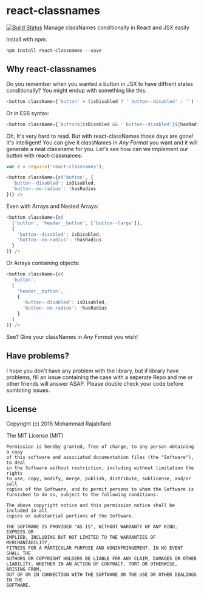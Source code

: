 # react-classnames
[![Build Status](https://travis-ci.org/morajabi/react-classnames.svg?branch=master)](https://travis-ci.org/morajabi/react-classnames)
Manage classNames conditionally in React and JSX easily

Install with npm.
```
npm install react-classnames --save 
```

## Why react-classnames
Do you remember when you wanted a button in JSX to have diffrent states conditionally? You might endup with something like this:
```js
<button className={'button' + (isDisabled ? ' button--disabled' : '') + (hasRadius ? '' : 'button--no-radius'} />
```
Or in ES6 syntax:
```js
<button className={`button${isDisabled && ' button--disabled'}${hasRadius || button--no-radius}`} />
```
Oh, It's very hard to read. But with react-classNames those days are gone! It's intelligent! You can give it classNames in *Any Format* you want and it will generate a neat classname for you. Let's see how can we implement our button with react-classnames:
```js
var c = require('react-classnames');

<button className={c('button', {
  'button--disabled': isDisabled,
  'button--no-radius': !hasRadius
})} />
```
Even with Arrays and Nested Arrays: 
```js
<button className={c(
  ['button', 'header__button', ['button--large']],
  {
    'button--disabled': isDisabled,
    'button--no-radius': !hasRadius
  }
)} />
```
Or Arrays containing objects:
```js
<button className={c(
  'button', 
  [
    'header__button', 
    {
      'button--disabled': isDisabled,
      'button--no-radius': !hasRadius
    }
  ]
)} />
```
See? Give your classNames in *Any Format* you wish!

## Have problems?
I hope you don't have any problem with the library, but if library have problems, fill an issue containing the case with a seperate Repo and me or other friends will answer ASAP. Please double check your code before sumbiting issues.

## License
Copyright (c) 2016 Mohammad Rajabifard

The MIT License (MIT)
```
Permission is hereby granted, free of charge, to any person obtaining a copy
of this software and associated documentation files (the "Software"), to deal
in the Software without restriction, including without limitation the rights
to use, copy, modify, merge, publish, distribute, sublicense, and/or sell
copies of the Software, and to permit persons to whom the Software is
furnished to do so, subject to the following conditions:

The above copyright notice and this permission notice shall be included in all
copies or substantial portions of the Software.

THE SOFTWARE IS PROVIDED "AS IS", WITHOUT WARRANTY OF ANY KIND, EXPRESS OR
IMPLIED, INCLUDING BUT NOT LIMITED TO THE WARRANTIES OF MERCHANTABILITY,
FITNESS FOR A PARTICULAR PURPOSE AND NONINFRINGEMENT. IN NO EVENT SHALL THE
AUTHORS OR COPYRIGHT HOLDERS BE LIABLE FOR ANY CLAIM, DAMAGES OR OTHER
LIABILITY, WHETHER IN AN ACTION OF CONTRACT, TORT OR OTHERWISE, ARISING FROM,
OUT OF OR IN CONNECTION WITH THE SOFTWARE OR THE USE OR OTHER DEALINGS IN THE
SOFTWARE.
```
